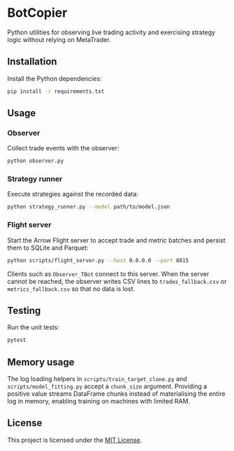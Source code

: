 # BotCopier

Python utilities for observing live trading activity and exercising strategy logic without relying on MetaTrader.

## Installation

Install the Python dependencies:

```bash
pip install -r requirements.txt
```

## Usage

### Observer

Collect trade events with the observer:

```bash
python observer.py
```

### Strategy runner

Execute strategies against the recorded data:

```bash
python strategy_runner.py --model path/to/model.json
```

### Flight server

Start the Arrow Flight server to accept trade and metric batches and persist
them to SQLite and Parquet:

```bash
python scripts/flight_server.py --host 0.0.0.0 --port 8815
```

Clients such as ``Observer_TBot`` connect to this server.  When the server
cannot be reached, the observer writes CSV lines to
``trades_fallback.csv`` or ``metrics_fallback.csv`` so that no data is lost.

## Testing

Run the unit tests:

```bash
pytest
```

## Memory usage

The log loading helpers in `scripts/train_target_clone.py` and
`scripts/model_fitting.py` accept a `chunk_size` argument. Providing a positive
value streams DataFrame chunks instead of materialising the entire log in
memory, enabling training on machines with limited RAM.

## License

This project is licensed under the [MIT License](LICENSE).
